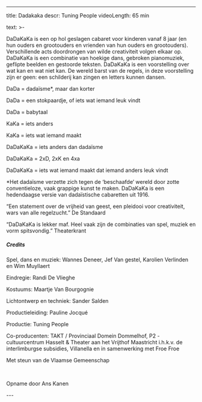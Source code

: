 
---
title: Dadakaka
descr: Tuning People
videoLength: 65 min

text: >-
  <p>DaDaKaKa is een op hol geslagen cabaret voor kinderen vanaf 8 jaar (en hun ouders en grootouders en vrienden van hun ouders en grootouders). Verschillende acts doordrongen van wilde creativiteit volgen elkaar op. DaDaKaKa is een combinatie van hoekige dans, gebroken pianomuziek, geflipte beelden en gestoorde teksten. DaDaKaKa is een voorstelling over wat kan en wat niet kan. De wereld barst van de regels, in deze voorstelling zijn er geen: een schilderij kan zingen en letters kunnen dansen.</p><p>DaDa = dadaïsme*, maar dan korter</p><p>DaDa = een stokpaardje, of iets wat iemand leuk vindt</p><p>DaDa = babytaal</p><p>KaKa = iets anders</p><p>KaKa = iets wat iemand maakt</p><p>DaDaKaKa = iets anders dan dadaïsme</p><p>DaDaKaKa = 2xD, 2xK en 4xa</p><p>DaDaKaKa = iets wat iemand maakt dat iemand anders leuk vindt</p><p>*Het dadaïsme verzette zich tegen de ‘beschaafde’ wereld door zotte conventieloze, vaak grappige kunst te maken. DaDaKaKa is een hedendaagse versie van dadaïstische cabaretten uit 1916.</p><p>“Een statement over de vrijheid van geest, een pleidooi voor creativiteit, wars van alle regelzucht.” De Standaard</p><p>“DaDaKaKa is lekker maf. Heel vaak zijn de combinaties van spel, muziek en vorm spitsvondig.” Theaterkrant</p><h5>Credits</h5><p>Spel, dans en muziek: Wannes Deneer, Jef Van gestel, Karolien Verlinden en Wim Muyllaert</p><p>Eindregie: Randi De Vlieghe</p><p>Kostuums: Maartje Van Bourgognie</p><p>Lichtontwerp en techniek: Sander Salden</p><p>Productieleiding: Pauline Jocqué</p><p>Productie: Tuning People</p><p>Co-producenten: TAKT / Provinciaal Domein Dommelhof, P2 - cultuurcentrum Hasselt &amp; Theater aan het Vrijthof Maastricht i.h.k.v. de interlimburgse subsidies, Villanella en in samenwerking met Froe Froe</p><p>Met steun van de Vlaamse Gemeenschap</p><p>‍</p><p>Opname door Ans Kanen</p>
---
